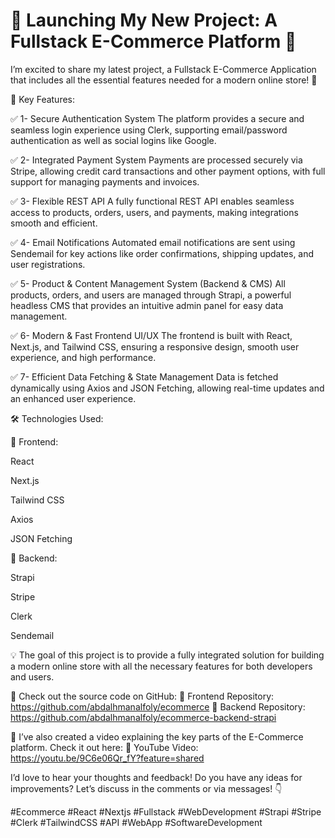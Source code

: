 # 🚀 Launching My New Project: A Fullstack E-Commerce Platform 🎉
I’m excited to share my latest project, a Fullstack E-Commerce Application that includes all the essential features needed for a modern online store! 🌟

🔹 Key Features:

✅ 1- Secure Authentication System
The platform provides a secure and seamless login experience using Clerk, supporting email/password authentication as well as social logins like Google.

✅ 2- Integrated Payment System
Payments are processed securely via Stripe, allowing credit card transactions and other payment options, with full support for managing payments and invoices.

✅ 3- Flexible REST API
A fully functional REST API enables seamless access to products, orders, users, and payments, making integrations smooth and efficient.

✅ 4- Email Notifications
Automated email notifications are sent using Sendemail for key actions like order confirmations, shipping updates, and user registrations.

✅ 5- Product & Content Management System (Backend & CMS)
All products, orders, and users are managed through Strapi, a powerful headless CMS that provides an intuitive admin panel for easy data management.

✅ 6- Modern & Fast Frontend UI/UX
The frontend is built with React, Next.js, and Tailwind CSS, ensuring a responsive design, smooth user experience, and high performance.

✅ 7- Efficient Data Fetching & State Management
Data is fetched dynamically using Axios and JSON Fetching, allowing real-time updates and an enhanced user experience.

🛠️ Technologies Used:

🔹 Frontend:

React

Next.js

Tailwind CSS

Axios

JSON Fetching


🔹 Backend:

Strapi

Stripe

Clerk

Sendemail


💡 The goal of this project is to provide a fully integrated solution for building a modern online store with all the necessary features for both developers and users.

📢 Check out the source code on GitHub:
🔗 Frontend Repository: 
https://github.com/abdalhmanalfoly/ecommerce
🔗 Backend Repository: https://github.com/abdalhmanalfoly/ecommerce-backend-strapi

🎥 I’ve also created a video explaining the key parts of the E-Commerce platform. Check it out here:
🔗 YouTube Video: https://youtu.be/9C6e06Qr_fY?feature=shared

I’d love to hear your thoughts and feedback! Do you have any ideas for improvements? Let’s discuss in the comments or via messages! 👇

#Ecommerce #React #Nextjs #Fullstack #WebDevelopment #Strapi #Stripe #Clerk #TailwindCSS #API #WebApp #SoftwareDevelopment
